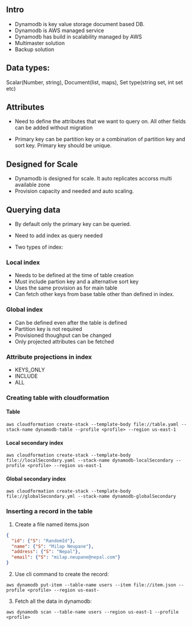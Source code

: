 ## Intro
- Dynamodb is key value storage document based DB.
- Dynamodb is AWS managed service
- Dynamodb has build in scalability managed by AWS
- Multimaster solution
- Backup solution

## Data types:
Scalar(Number, string), Document(list, maps), Set type(string set, int set etc)

## Attributes
- Need to define the attributes that we want to query on. All other fields can be added without migration

- Primary key can be partition key or a combination of partition key and sort key. Primary key should be unique.

## Designed for Scale

- Dynamodb is designed for scale. It auto replicates accorss multi available zone 
- Provision capacity and needed and auto scaling.

## Querying data
- By default only the primary key can be queried.

- Need to add index as query needed 

- Two types of index:

### Local index
- Needs to be defined at the time of table creation
- Must include partion key and a alternative sort key
- Uses the same provision as for main table
- Can fetch other keys from base table other than defined in index.

### Global index
- Can be defined even after the table is defined
- Partition key is not required
- Provisioned thoughput can be changed
- Only projected attributes can be fetched

### Attribute projections in index
- KEYS_ONLY
- INCLUDE
- ALL
 
### Creating table with cloudformation

#### Table
```
aws cloudformation create-stack --template-body file://table.yaml --stack-name dynamodb-table --profile <profile> --region us-east-1
```
#### Local secondary index
```
aws cloudformation create-stack --template-body file://localSecondary.yaml --stack-name dynamodb-localSecondary --profile <profile> --region us-east-1
```

#### Global secondary index
```
aws cloudformation create-stack --template-body file://globalSecondary.yml --stack-name dynamodb-globalSecondary
```

### Inserting a record in the table

1. Create a file named items.json

```Json
{
  "id": {"S": "RandomId"},
  "name": {"S": "Milap Neupane"},
  "address": {"S": "Nepal"},
  "email": {"S": "milap.neupane@nepal.com"}
}
```

2. Use cli command to create the record:

```
aws dynamodb put-item --table-name users --item file://item.json --profile <profile> --region us-east-
```

3. Fetch all the data in dynamodb:

```
aws dynamodb scan --table-name users --region us-east-1 --profile <profile>
```